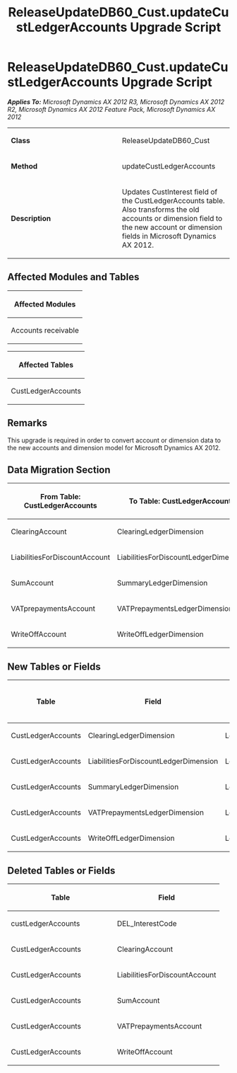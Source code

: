 ﻿---
title: ReleaseUpdateDB60_Cust.updateCustLedgerAccounts Upgrade Script
TOCTitle: ReleaseUpdateDB60_Cust.updateCustLedgerAccounts Upgrade Script
ms:assetid: 9cb771df-3eaf-3ec0-6eba-0e6cb18971eb
ms:mtpsurl: https://msdn.microsoft.com/en-us/library/JJ686347(v=AX.60)
ms:contentKeyID: 49710049
ms.date: 05/18/2015
mtps_version: v=AX.60
---

# ReleaseUpdateDB60\_Cust.updateCustLedgerAccounts Upgrade Script 


_**Applies To:** Microsoft Dynamics AX 2012 R3, Microsoft Dynamics AX 2012 R2, Microsoft Dynamics AX 2012 Feature Pack, Microsoft Dynamics AX 2012_

<table>
<colgroup>
<col style="width: 50%" />
<col style="width: 50%" />
</colgroup>
<tbody>
<tr class="odd">
<td><p><strong>Class</strong></p></td>
<td><p>ReleaseUpdateDB60_Cust</p></td>
</tr>
<tr class="even">
<td><p><strong>Method</strong></p></td>
<td><p>updateCustLedgerAccounts</p></td>
</tr>
<tr class="odd">
<td><p><strong>Description</strong></p></td>
<td><p>Updates CustInterest field of the CustLedgerAccounts table. Also transforms the old accounts or dimension field to the new account or dimension fields in Microsoft Dynamics AX 2012.</p></td>
</tr>
</tbody>
</table>


## Affected Modules and Tables

<table>
<colgroup>
<col style="width: 100%" />
</colgroup>
<thead>
<tr class="header">
<th><p>Affected Modules</p></th>
</tr>
</thead>
<tbody>
<tr class="odd">
<td><p>Accounts receivable</p></td>
</tr>
</tbody>
</table>


<table>
<colgroup>
<col style="width: 100%" />
</colgroup>
<thead>
<tr class="header">
<th><p>Affected Tables</p></th>
</tr>
</thead>
<tbody>
<tr class="odd">
<td><p>CustLedgerAccounts</p></td>
</tr>
</tbody>
</table>


## Remarks

This upgrade is required in order to convert account or dimension data to the new accounts and dimension model for Microsoft Dynamics AX 2012.

## Data Migration Section

<table>
<colgroup>
<col style="width: 50%" />
<col style="width: 50%" />
</colgroup>
<thead>
<tr class="header">
<th><p>From Table: CustLedgerAccounts</p></th>
<th><p>To Table: CustLedgerAccounts</p></th>
</tr>
</thead>
<tbody>
<tr class="odd">
<td><p>ClearingAccount</p></td>
<td><p>ClearingLedgerDimension</p></td>
</tr>
<tr class="even">
<td><p>LiabilitiesForDiscountAccount</p></td>
<td><p>LiabilitiesForDiscountLedgerDimension</p></td>
</tr>
<tr class="odd">
<td><p>SumAccount</p></td>
<td><p>SummaryLedgerDimension</p></td>
</tr>
<tr class="even">
<td><p>VATprepaymentsAccount</p></td>
<td><p>VATPrepaymentsLedgerDimension</p></td>
</tr>
<tr class="odd">
<td><p>WriteOffAccount</p></td>
<td><p>WriteOffLedgerDimension</p></td>
</tr>
</tbody>
</table>


## New Tables or Fields

<table>
<colgroup>
<col style="width: 33%" />
<col style="width: 33%" />
<col style="width: 33%" />
</colgroup>
<thead>
<tr class="header">
<th><p>Table</p></th>
<th><p>Field</p></th>
<th><p>Extended Data Type</p>
<p>-or- Base Enum</p></th>
</tr>
</thead>
<tbody>
<tr class="odd">
<td><p>CustLedgerAccounts</p></td>
<td><p>ClearingLedgerDimension</p></td>
<td><p>LedgerDimensionDefaultAccount</p></td>
</tr>
<tr class="even">
<td><p>CustLedgerAccounts</p></td>
<td><p>LiabilitiesForDiscountLedgerDimension</p></td>
<td><p>LedgerDimensionDefaultAccount</p></td>
</tr>
<tr class="odd">
<td><p>CustLedgerAccounts</p></td>
<td><p>SummaryLedgerDimension</p></td>
<td><p>LedgerDimensionDefaultAccount</p></td>
</tr>
<tr class="even">
<td><p>CustLedgerAccounts</p></td>
<td><p>VATPrepaymentsLedgerDimension</p></td>
<td><p>LedgerDimensionDefaultAccount</p></td>
</tr>
<tr class="odd">
<td><p>CustLedgerAccounts</p></td>
<td><p>WriteOffLedgerDimension</p></td>
<td><p>LedgerDimensionDefaultAccount</p></td>
</tr>
</tbody>
</table>


## Deleted Tables or Fields

<table>
<colgroup>
<col style="width: 50%" />
<col style="width: 50%" />
</colgroup>
<thead>
<tr class="header">
<th><p>Table</p></th>
<th><p>Field</p></th>
</tr>
</thead>
<tbody>
<tr class="odd">
<td><p>custLedgerAccounts</p></td>
<td><p>DEL_InterestCode</p></td>
</tr>
<tr class="even">
<td><p>CustLedgerAccounts</p></td>
<td><p>ClearingAccount</p></td>
</tr>
<tr class="odd">
<td><p>CustLedgerAccounts</p></td>
<td><p>LiabilitiesForDiscountAccount</p></td>
</tr>
<tr class="even">
<td><p>CustLedgerAccounts</p></td>
<td><p>SumAccount</p></td>
</tr>
<tr class="odd">
<td><p>CustLedgerAccounts</p></td>
<td><p>VATPrepaymentsAccount</p></td>
</tr>
<tr class="even">
<td><p>CustLedgerAccounts</p></td>
<td><p>WriteOffAccount</p></td>
</tr>
</tbody>
</table>

  


